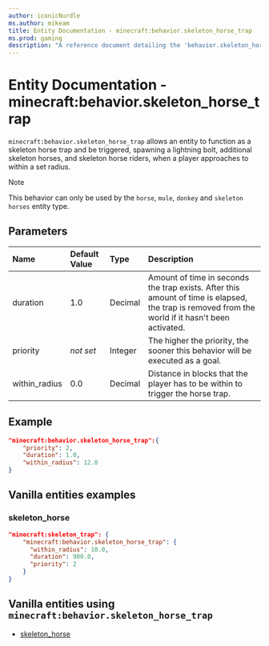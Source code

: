 ```yaml
---
author: iconicNurdle
ms.author: mikeam
title: Entity Documentation - minecraft:behavior.skeleton_horse_trap
ms.prod: gaming
description: "A reference document detailing the 'behavior.skeleton_horse_trap' entity goal"
---
```


# Entity Documentation - minecraft:behavior.skeleton_horse_trap

`minecraft:behavior.skeleton_horse_trap` allows an entity to function as a skeleton horse trap and be triggered, spawning a lightning bolt, additional skeleton horses, and skeleton horse riders, when a player approaches to within a set radius.

> [!NOTE]
> This behavior can only be used by the `horse`, `mule`, `donkey` and `skeleton horses` entity type.

## Parameters

|Name |Default Value  |Type  |Description  |
|:----------|:----------|:----------|:----------|
|duration| 1.0| Decimal| Amount of time in seconds the trap exists. After this amount of time is elapsed, the trap is removed from the world if it hasn't been activated. |
|priority|*not set*|Integer|The higher the priority, the sooner this behavior will be executed as a goal.|
|within_radius| 0.0| Decimal| Distance in blocks that the player has to be within to trigger the horse trap. |

## Example

```json
"minecraft:behavior.skeleton_horse_trap":{
    "priority": 2,
    "duration": 1.0,
    "within_radius": 12.0
}
```

## Vanilla entities examples

### skeleton_horse

```json
"minecraft:skeleton_trap": {
    "minecraft:behavior.skeleton_horse_trap": {
      "within_radius": 10.0,
      "duration": 900.0,
      "priority": 2
    }
}
```

## Vanilla entities using `minecraft:behavior.skeleton_horse_trap`

- [skeleton_horse](../../../../Source/VanillaBehaviorPack_Snippets/entities/skeleton_horse.md)
